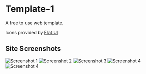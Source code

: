Template-1
==========

A free to use web template.

Icons provided by
[Flat UI](http://designmodo.github.io/Flat-UI/)

## Site Screenshots

![Screenshot 1](https://dabhai13.github.com/template-1/img/screenshot-1.png)
![Screenshot 2](https://dabhai13.github.com/template-1/img/screenshot-2.png)
![Screenshot 3](https://dabhai13.github.com/template-1/img/screenshot-3.png)
![Screenshot 4](https://dabhai13.github.com/template-1/img/screenshot-4.png)
![Screenshot 4](https://dabhai13.github.com/template-1/img/screenshot-5.png)
